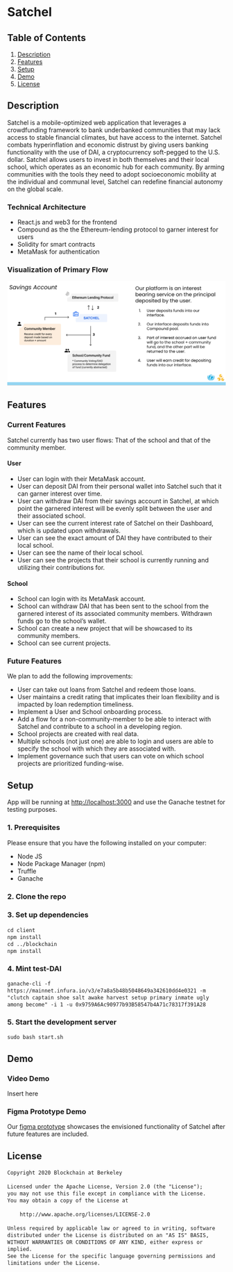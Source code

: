 # Satchel

## Table of Contents
1. [Description](#Description)
2. [Features](#Features)
3. [Setup](#Setup)
4. [Demo](#Demo)
5. [License](#License)

## Description

Satchel is a mobile-optimized web application that leverages a crowdfunding framework to bank underbanked communities that may lack access to stable financial climates, but have access to the internet. Satchel combats hyperinflation and economic distrust by giving users banking functionality with the use of DAI, a cryptocurrency soft-pegged to the U.S. dollar. Satchel allows users to invest in both themselves and their local school, which operates as an economic hub for each community. By arming communities with the tools they need to adopt socioeconomic mobility at the individual and communal level, Satchel can redefine financial autonomy on the global scale. 

### Technical Architecture
- React.js and web3 for the frontend
- Compound as the the Ethereum-lending protocol to garner interest for users
- Solidity for smart contracts
- MetaMask for authentication

### Visualization of Primary Flow

![Architecture](architecture.png)

##  Features

### Current Features

Satchel currently has two user flows: That of the school and that of the community member.

#### User
- User can login with their MetaMask account.
- User can deposit DAI from their personal wallet into Satchel such that it can garner interest over time.
- User can withdraw DAI from their savings account in Satchel, at which point the garnered interest will be evenly split between the user and their associated school.
- User can see the current interest rate of Satchel on their Dashboard, which is updated upon withdrawals.
- User can see the exact amount of DAI they have contributed to their local school.
- User can see the name of their local school.
- User can see the projects that their school is currently running and utilizing their contributions for.

#### School
- School can login with its MetaMask account.
- School can withdraw DAI that has been sent to the school from the garnered interest of its associated community members. Withdrawn funds go to the school’s wallet.
- School can create a new project that will be showcased to its community members.
- School can see current projects.

### Future Features

We plan to add the following improvements:
- User can take out loans from Satchel and redeem those loans.
- User maintains a credit rating that implicates their loan flexibility and is impacted by loan redemption timeliness.
- Implement a User and School onboarding process.
- Add a flow for a non-community-member to be able to interact with Satchel and contribute to a school in a developing region.
- School projects are created with real data.
- Multiple schools (not just one) are able to login and users are able to specify the school with which they are associated with.
- Implement governance such that users can vote on which school projects are prioritized funding-wise.

## Setup

App will be running at [http://localhost:3000](http://localhost:3000/) and use the Ganache testnet for testing purposes.

### 1. Prerequisites
Please ensure that you have the following installed on your computer:

-  Node JS
-  Node Package Manager (npm)
-  Truffle
-  Ganache

### 2. Clone the repo

### 3. Set up dependencies
```
cd client
npm install
cd ../blockchain
npm install
```

### 4. Mint test-DAI

```
ganache-cli -f https://mainnet.infura.io/v3/e7a8a5b48b5048649a342610dd4e0321 -m "clutch captain shoe salt awake harvest setup primary inmate ugly among become" -i 1 -u 0x9759A6Ac90977b93B58547b4A71c78317f391A28 
```

### 5. Start the development server

```
sudo bash start.sh
```                              

## Demo

### Video Demo

Insert here

### Figma Prototype Demo

Our [figma prototype](https://www.figma.com/proto/MQRABZHxaGFJSBRdOBX6xf/UNICEF?node-id=729%3A7067&scaling=min-zoom) showcases the envisioned functionality of Satchel after future features are included.

## License

    Copyright 2020 Blockchain at Berkeley

    Licensed under the Apache License, Version 2.0 (the "License");
    you may not use this file except in compliance with the License.
    You may obtain a copy of the License at

        http://www.apache.org/licenses/LICENSE-2.0

    Unless required by applicable law or agreed to in writing, software
    distributed under the License is distributed on an "AS IS" BASIS,
    WITHOUT WARRANTIES OR CONDITIONS OF ANY KIND, either express or implied.
    See the License for the specific language governing permissions and
    limitations under the License.
